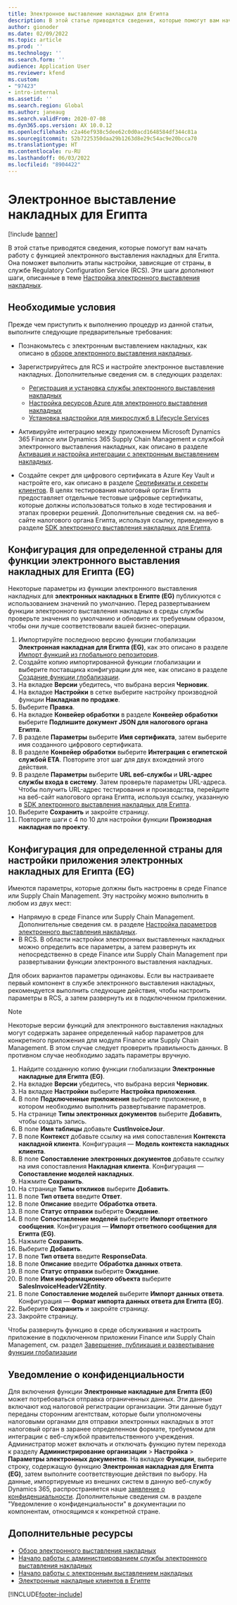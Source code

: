 ```yaml
---
title: Электронное выставление накладных для Египта
description: В этой статье приводятся сведения, которые помогут вам начать работу с функцией электронного выставления накладных для Египта в Microsoft Dynamics 365 Finance и Dynamics 365 Supply Chain Management.
author: gionoder
ms.date: 02/09/2022
ms.topic: article
ms.prod: ''
ms.technology: ''
ms.search.form: ''
audience: Application User
ms.reviewer: kfend
ms.custom:
- "97423"
- intro-internal
ms.assetid: ''
ms.search.region: Global
ms.author: janeaug
ms.search.validFrom: 2020-07-08
ms.dyn365.ops.version: AX 10.0.12
ms.openlocfilehash: c2a46ef938c5dee62c0d0acd1648584df344c81a
ms.sourcegitcommit: 52b7225350daa29b1263d8e29c54ac9e20bcca70
ms.translationtype: HT
ms.contentlocale: ru-RU
ms.lasthandoff: 06/03/2022
ms.locfileid: "8904422"
---
```

# <a name="electronic-invoicing-for-egypt"></a>Электронное выставление накладных для Египта

[!include [banner](../includes/banner.md)]

В этой статье приводятся сведения, которые помогут вам начать работу с функцией электронного выставления накладных для Египта. Она поможет выполнить этапы настройки, зависящие от страны, в службе Regulatory Configuration Service (RCS). Эти шаги дополняют шаги, описанные в теме [Настройка электронного выставления накладных](e-invoicing-set-up-overview.md).

## <a name="prerequisites"></a>Необходимые условия

Прежде чем приступить к выполнению процедур из данной статьи, выполните следующие предварительные требования:

- Познакомьтесь с электронным выставлением накладных, как описано в [обзоре электронного выставления накладных](e-invoicing-service-overview.md).
- Зарегистрируйтесь для RCS и настройте электронное выставление накладных. Дополнительные сведения см. в следующих разделах:

    - [Регистрация и установка службы электронного выставления накладных](e-invoicing-sign-up-install.md)
    - [Настройка ресурсов Azure для электронного выставления накладных](e-invoicing-set-up-azure-resources.md)
    - [Установка надстройки для микрослужб в Lifecycle Services](e-invoicing-install-add-in-microservices-lcs.md)
    
- Активируйте интеграцию между приложением Microsoft Dynamics 365 Finance или Dynamics 365 Supply Chain Management и службой электронного выставления накладных, как описано в разделе [Активация и настройка интеграции с электронным выставлением накладных](e-invoicing-activate-setup-integration.md).
- Создайте секрет для цифрового сертификата в Azure Key Vault и настройте его, как описано в разделе [Сертификаты и секреты клиентов](e-invoicing-customer-certificates-secrets.md). В целях тестирования налоговый орган Египта предоставляет отдельные тестовые цифровые сертификаты, которые должны использоваться только в ходе тестирования и этапах проверки решений. Дополнительные сведения см. на веб-сайте налогового органа Египта, используя ссылку, приведенную в разделе [SDK электронного выставления накладных для Египта](https://sdk.invoicing.eta.gov.eg/faq/).

## <a name="country-specific-configuration-for-the-egyptian-electronic-invoice-eg-feature"></a>Конфигурация для определенной страны для функции электронного выставления накладных для Египта (EG)

Некоторые параметры из функции электронного выставления накладных для **электронных накладных в Египте (EG)** публикуются с использованием значений по умолчанию. Перед развертыванием функции электронного выставления накладных в среды службы проверьте значения по умолчанию и обновите их требуемым образом, чтобы они лучше соответствовали вашей бизнес-операции.

1. Импортируйте последнюю версию функции глобализации **Электронная накладная для Египта (EG)**, как это описано в разделе [Импорт функций из глобального репозитория](e-invoicing-import-feature-global-repository.md).
2. Создайте копию импортированной функции глобализации и выберите поставщика конфигурации для нее, как описано в разделе [Создание функции глобализации](e-invoicing-create-new-globalization-feature.md).
3. На вкладке **Версии** убедитесь, что выбрана версия **Черновик**.
4. На вкладке **Настройки** в сетке выберите настройку производной функции **Накладная по продаже**.
5. Выберите **Правка**.
6. На вкладке **Конвейер обработки** в разделе **Конвейер обработки** выберите **Подпишите документ JSON для налогового органа Египта**.
7. В разделе **Параметры** выберите **Имя сертификата**, затем выберите имя созданного цифрового сертификата.
8. В разделе **Конвейер обработки** выберите **Интеграция с египетской службой ETA**. Повторите этот шаг для двух вхождений этого действия.
9. В разделе **Параметры** выберите **URL веб-службы** и **URL-адрес службы входа в систему**. Затем проверьте параметры URL-адреса. Чтобы получить URL-адрес тестирования и производства, перейдите на веб-сайт налогового органа Египта, используя ссылку, указанную в [SDK электронного выставления накладных для Египта](https://sdk.invoicing.eta.gov.eg/faq/).
10. Выберите **Сохранить** и закройте страницу.
11. Повторите шаги с 4 по 10 для настройки функции **Производная накладная по проекту**.

## <a name="country-specific-configuration-for-the-egyptian-electronic-invoice-eg-application-setup"></a>Конфигурация для определенной страны для настройки приложения электронных накладных для Египта (EG)

Имеются параметры, которые должны быть настроены в среде Finance или Supply Chain Management. Эту настройку можно выполнить в любом из двух мест:

- Напрямую в среде Finance или Supply Chain Management. Дополнительные сведения см. в разделе [Настройка параметров электронного выставления накладных](e-invoicing-set-up-parameters.md).
- В RCS. В области настройки электронных выставленных накладных можно определить все параметры, а затем развернуть их непосредственно в среде Finance или Supply Chain Management при развертывании функции электронного выставления накладных.

Для обоих вариантов параметры одинаковы. Если вы настраиваете первый компонент в службе электронного выставления накладных, рекомендуется выполнить следующие действия, чтобы настроить параметры в RCS, а затем развернуть их в подключенном приложении.

> [!NOTE]
> Некоторые версии функций для электронного выставления накладных могут содержать заранее определенный набор параметров для конкретного приложения для модуля Finance или Supply Chain Management. В этом случае следует проверить правильность данных. В противном случае необходимо задать параметры вручную.

1. Найдите созданную копию функции глобализации **Электронные накладные для Египта (EG)**.
2. На вкладке **Версии** убедитесь, что выбрана версия **Черновик**.
3. На вкладке **Настройки** выберите **Настройка приложения**.
4. В поле **Подключенные приложения** выберите приложение, в котором необходимо выполнить развертывание параметров.
5. На странице **Типы электронных документов** выберите **Добавить**, чтобы создать запись.
6. В поле **Имя таблицы** добавьте **CustInvoiceJour**.
7. В поле **Контекст** добавьте ссылку на имя сопоставления **Контекста накладной клиента**. Конфигурация — **Модель контекста накладных клиента**.
8. В поле **Сопоставление электронных документов** добавьте ссылку на имя сопоставления **Накладная клиента**. Конфигурация — **Сопоставление моделей накладных**.
9. Нажмите **Сохранить**.
10. На странице **Типы откликов** выберите **Добавить**.
11. В поле **Тип ответа** введите **Ответ**.
12. В поле **Описание** введите **Обработка ответа**.
13. В поле **Статус отправки** выберите **Ожидание**.
14. В поле **Сопоставление моделей** выберите **Импорт ответного сообщения**. Конфигурация — **Импорт ответного сообщения для Египта (EG)**.
15. Нажмите **Сохранить**.
16. Выберите **Добавить**.
17. В поле **Тип ответа** введите **ResponseData**.
18. В поле **Описание** введите **Обработка данных ответа**.
19. В поле **Статус отправки** выберите **Ожидание**.
20. В поле **Имя информационного объекта** выберите **SalesInvoiceHeaderV2Entity**.
21. В поле **Сопоставление моделей** выберите **Импорт данных ответа**. Конфигурация — **Формат импорта данных ответа для Египта (EG)**.
22. Выберите **Сохранить** и закройте страницу.
23. Закройте страницу.

Чтобы развернуть функцию в среде обслуживания и настроить приложение в подключенном приложении Finance или Supply Chain Management, см. раздел [Завершение, публикация и развертывание функции глобализации](e-invoicing-complete-publish-deploy-globalization-feature.md)

## <a name="privacy-notice"></a>Уведомление о конфиденциальности

Для включения функции **Электронные накладные для Египта (EG)** может потребоваться отправка ограниченных данных. Эти данные включают код налоговой регистрации организации. Эти данные будут переданы сторонним агентствам, которые были уполномочены налоговыми органами для отправки электронных накладных в этот налоговый орган в заранее определенном формате, требуемом для интеграции с веб-службой правительственного учреждения. Администратор может включать и отключать функцию путем перехода к разделу **Администрирование организации** \> **Настройка** \> **Параметры электронных документов**. На вкладке **Функции**, выберите строку, содержащую функцию **Электронная накладная для Египта (EG)**, затем выполните соответствующие действия по выбору. На данные, импортируемые из внешних систем в данную веб-службу Dynamics 365, распространяется наше [заявление о конфиденциальности](https://go.microsoft.com/fwlink/?LinkId=512132). Дополнительные сведения см. в разделе "Уведомление о конфиденциальности" в документации по компонентам, относящимся к конкретной стране.

## <a name="additional-resources"></a>Дополнительные ресурсы

- [Обзор электронного выставления накладных](e-invoicing-service-overview.md)
- [Начало работы с администрированием службы электронного выставления накладных](e-invoicing-get-started-service-administration.md)
- [Начало работы с электронным выставлением накладных](e-invoicing-get-started.md)
- [Электронные накладные клиентов в Египте](emea-egy-e-invoices.md)

[!INCLUDE[footer-include](../../includes/footer-banner.md)]
